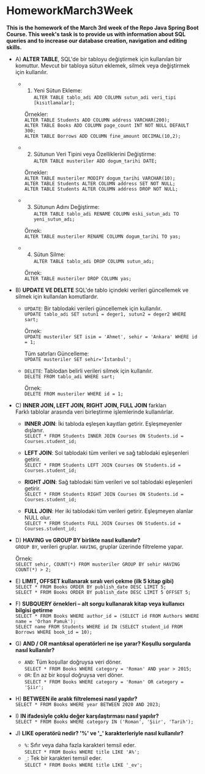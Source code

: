 
# HomeworkMarch3Week

**This is the homework of the March 3rd week of the Repo Java Spring Boot Course. This week's task is to provide us with information about SQL queries and to increase our database creation, navigation and editing skills.**

* A) **ALTER TABLE**, SQL'de bir tabloyu değiştirmek için kullanılan bir komuttur. Mevcut bir tabloya sütun eklemek, silmek veya değiştirmek için kullanılır.
  * 1. Yeni Sütun Ekleme:  
    `ALTER TABLE tablo_adi ADD COLUMN sutun_adi veri_tipi [kısıtlamalar];`
    
    Örnekler:  
    `ALTER TABLE Students ADD COLUMN address VARCHAR(200);`  
    `ALTER TABLE Books ADD COLUMN page_count INT NOT NULL DEFAULT 300;`  
    `ALTER TABLE Borrows ADD COLUMN fine_amount DECIMAL(10,2);`

  * 2. Sütunun Veri Tipini veya Özelliklerini Değiştirme:  
    `ALTER TABLE musteriler ADD dogum_tarihi DATE;`

    Örnekler:  
    `ALTER TABLE musteriler MODIFY dogum_tarihi VARCHAR(10);`  
    `ALTER TABLE Students ALTER COLUMN address SET NOT NULL;`  
    `ALTER TABLE Students ALTER COLUMN address DROP NOT NULL;`

  * 3. Sütunun Adını Değiştirme:  
    `ALTER TABLE tablo_adi RENAME COLUMN eski_sutun_adı TO yeni_sutun_adı;`

    Örnek:  
    `ALTER TABLE musteriler RENAME COLUMN dogum_tarihi TO yas;`

  * 4. Sütun Silme:  
    `ALTER TABLE tablo_adi DROP COLUMN sutun_adı;`

    Örnek:  
    `ALTER TABLE musteriler DROP COLUMN yas;`

* B) **UPDATE VE DELETE** SQL'de tablo içindeki verileri güncellemek ve silmek için kullanılan komutlardır.
  * `UPDATE`: Bir tablodaki verileri güncellemek için kullanılır.  
    `UPDATE tablo_adi SET sutun1 = deger1, sutun2 = deger2 WHERE sart;`

    Örnek:  
    `UPDATE musteriler SET isim = 'Ahmet', sehir = 'Ankara' WHERE id = 1;`

    Tüm satırları Güncelleme:  
    `UPDATE musteriler SET sehir='İstanbul';`

  * `DELETE`: Tablodan belirli verileri silmek için kullanılır.  
    `DELETE FROM tablo_adi WHERE sart;`

    Örnek:  
    `DELETE FROM musteriler WHERE id = 1;`

* C) **INNER JOIN, LEFT JOIN, RIGHT JOIN, FULL JOIN** farkları  
  Farklı tablolar arasında veri birleştirme işlemlerinde kullanılırlar.

  * **INNER JOIN**: İki tabloda eşleşen kayıtları getirir. Eşleşmeyenler dışlanır.  
    `SELECT * FROM Students INNER JOIN Courses ON Students.id = Courses.student_id;`
  
  * **LEFT JOIN**: Sol tablodaki tüm verileri ve sağ tablodaki eşleşenleri getirir.  
    `SELECT * FROM Students LEFT JOIN Courses ON Students.id = Courses.student_id;`
  
  * **RIGHT JOIN**: Sağ tablodaki tüm verileri ve sol tablodaki eşleşenleri getirir.  
    `SELECT * FROM Students RIGHT JOIN Courses ON Students.id = Courses.student_id;`
  
  * **FULL JOIN**: Her iki tablodaki tüm verileri getirir. Eşleşmeyen alanlar NULL olur.  
    `SELECT * FROM Students FULL JOIN Courses ON Students.id = Courses.student_id;`

* D) **HAVING ve GROUP BY birlikte nasıl kullanılır?**  
  `GROUP BY`, verileri gruplar. `HAVING`, gruplar üzerinde filtreleme yapar.  

  Örnek:  
  `SELECT sehir, COUNT(*) FROM musteriler GROUP BY sehir HAVING COUNT(*) > 2;`

* E) **LIMIT, OFFSET kullanarak sıralı veri çekme (ilk 5 kitap gibi)**  
  `SELECT * FROM Books ORDER BY publish_date DESC LIMIT 5;`  
  `SELECT * FROM Books ORDER BY publish_date DESC LIMIT 5 OFFSET 5;`

* F) **SUBQUERY örnekleri – alt sorgu kullanarak kitap veya kullanıcı bilgisi getirme**  
  `SELECT * FROM Books WHERE author_id = (SELECT id FROM Authors WHERE name = 'Orhan Pamuk');`  
  `SELECT name FROM Students WHERE id IN (SELECT student_id FROM Borrows WHERE book_id = 10);`

* G) **AND / OR mantıksal operatörleri ne işe yarar? Koşullu sorgularda nasıl kullanılır?**  
  - `AND`: Tüm koşullar doğruysa veri döner.  
    `SELECT * FROM Books WHERE category = 'Roman' AND year > 2015;`  
  - `OR`: En az bir koşul doğruysa veri döner.  
    `SELECT * FROM Books WHERE category = 'Roman' OR category = 'Şiir';`

* H) **BETWEEN ile aralık filtrelemesi nasıl yapılır?**  
  `SELECT * FROM Books WHERE year BETWEEN 2020 AND 2023;`

* I) **IN ifadesiyle çoklu değer karşılaştırması nasıl yapılır?**  
  `SELECT * FROM Books WHERE category IN ('Roman', 'Şiir', 'Tarih');`

* J) **LIKE operatörü nedir? '%' ve '_' karakterleriyle nasıl kullanılır?**  
  - `%`: Sıfır veya daha fazla karakteri temsil eder.  
    `SELECT * FROM Books WHERE title LIKE 'A%';`  
  - `_`: Tek bir karakteri temsil eder.  
    `SELECT * FROM Books WHERE title LIKE '_ev';`
